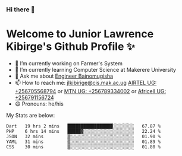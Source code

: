 ### Hi there 👋 
# Welcome to Junior Lawrence Kibirge's Github Profile ✨
 
<!--
**juniorkibirige/juniorkibirige** is a ✨ _special_ ✨ repository because its `README.md` (this file) appears on your GitHub profile.

Here are some ideas to get you started:

- 🔭 I’m currently working on ...
- 🌱 I’m currently learning ...
- 👯 I’m looking to collaborate on ...
- 🤔 I’m looking for help with ...
- 💬 Ask me about ...
- 📫 How to reach me: ...
- 😄 Pronouns: ...
- ⚡ Fun fact: ...
-->
- 🔭 I’m currently working on Farmer's System
- 🌱 I’m currently learning Computer Science at Makerere University
- 💬 Ask me about [Engineer Bainomugisha](mailto:baino@mak.ac.ug)
- 📫 How to reach me: [jlkibirige@cis.mak.ac.ug](mailto:jlkibirige@cis.mak.ac.ug) [AIRTEL UG: +256705568794](url=tel:+256705568794) or [MTN UG: +256789334002](tel:+256789334002) or [Africell UG: +256791156724](tel:+256791156724)
- 😄 Pronouns: he/his

My Stats are below:

<!--START_SECTION:waka-->
```text
Dart   19 hrs 2 mins   █████████████████░░░░░░░░   67.87 % 
PHP    6 hrs 14 mins   █████▓░░░░░░░░░░░░░░░░░░░   22.24 % 
JSON   32 mins         ▒░░░░░░░░░░░░░░░░░░░░░░░░   01.90 % 
YAML   31 mins         ▒░░░░░░░░░░░░░░░░░░░░░░░░   01.89 % 
CSS    30 mins         ▒░░░░░░░░░░░░░░░░░░░░░░░░   01.80 % 
```
<!--END_SECTION:waka-->

